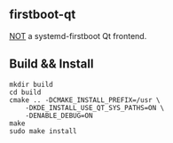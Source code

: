 firstboot-qt
------------
[NOT](https://github.com/systemd/systemd/issues/3401) a systemd-firstboot Qt frontend.


## Build && Install

```
mkdir build
cd build
cmake .. -DCMAKE_INSTALL_PREFIX=/usr \
    -DKDE_INSTALL_USE_QT_SYS_PATHS=ON \
    -DENABLE_DEBUG=ON
make
sudo make install
```

